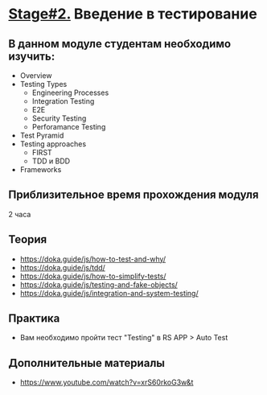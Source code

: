 # [Stage#2.](../../) Введение в тестирование 
## В данном модуле студентам необходимо изучить:
- Overview
- Testing Types	
	- Engineering Processes
	- Integration Testing
	- E2E
	- Security Testing
	- Perforamance Testing
- Test Pyramid	
- Testing approaches
    - FIRST
    - TDD и BDD
- Frameworks

## Приблизительное время прохождения модуля
2 часа

## Теория 
- https://doka.guide/js/how-to-test-and-why/
- https://doka.guide/js/tdd/
- https://doka.guide/js/how-to-simplify-tests/
- https://doka.guide/js/testing-and-fake-objects/
- https://doka.guide/js/integration-and-system-testing/


## Практика 
- Вам необходимо пройти тест "Testing" в RS APP > Auto Test

## Дополнительные материалы
- https://www.youtube.com/watch?v=xrS60rkoG3w&t